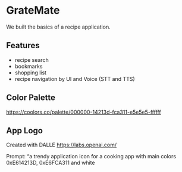 # GrateMate

We built the basics of a recipe application.

## Features
- recipe search
- bookmarks
- shopping list
- recipe navigation by UI and Voice (STT and TTS)

## Color Palette

https://coolors.co/palette/000000-14213d-fca311-e5e5e5-ffffff

## App Logo

Created with DALLE 
https://labs.openai.com/

Prompt: “a trendy application icon for a cooking app with main colors 0xE614213D, 0xE6FCA311 and 
white
